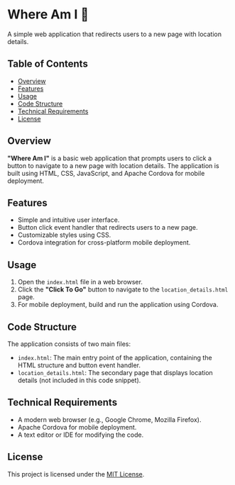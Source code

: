 # Where Am I 🤔

A simple web application that redirects users to a new page with location details.

## Table of Contents
- [Overview](#overview)
- [Features](#features)
- [Usage](#usage)
- [Code Structure](#code-structure)
- [Technical Requirements](#technical-requirements)
- [License](#license)

## Overview
**"Where Am I"** is a basic web application that prompts users to click a button to navigate to a new page with location details. The application is built using HTML, CSS, JavaScript, and Apache Cordova for mobile deployment.

## Features
- Simple and intuitive user interface.
- Button click event handler that redirects users to a new page.
- Customizable styles using CSS.
- Cordova integration for cross-platform mobile deployment.

## Usage
1. Open the `index.html` file in a web browser.
2. Click the **"Click To Go"** button to navigate to the `location_details.html` page.
3. For mobile deployment, build and run the application using Cordova.

## Code Structure
The application consists of two main files:

- `index.html`: The main entry point of the application, containing the HTML structure and button event handler.
- `location_details.html`: The secondary page that displays location details (not included in this code snippet).

## Technical Requirements
- A modern web browser (e.g., Google Chrome, Mozilla Firefox).
- Apache Cordova for mobile deployment.
- A text editor or IDE for modifying the code.

## License
This project is licensed under the [MIT License](LICENSE).
